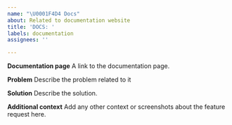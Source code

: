 ```yaml
---
name: "\U0001F4D4 Docs"
about: Related to documentation website
title: 'DOCS: '
labels: documentation
assignees: ''

---
```


**Documentation page**
A link to the documentation page.

**Problem**
Describe the problem related to it

**Solution**
Describe the solution.

**Additional context**
Add any other context or screenshots about the feature request here.
